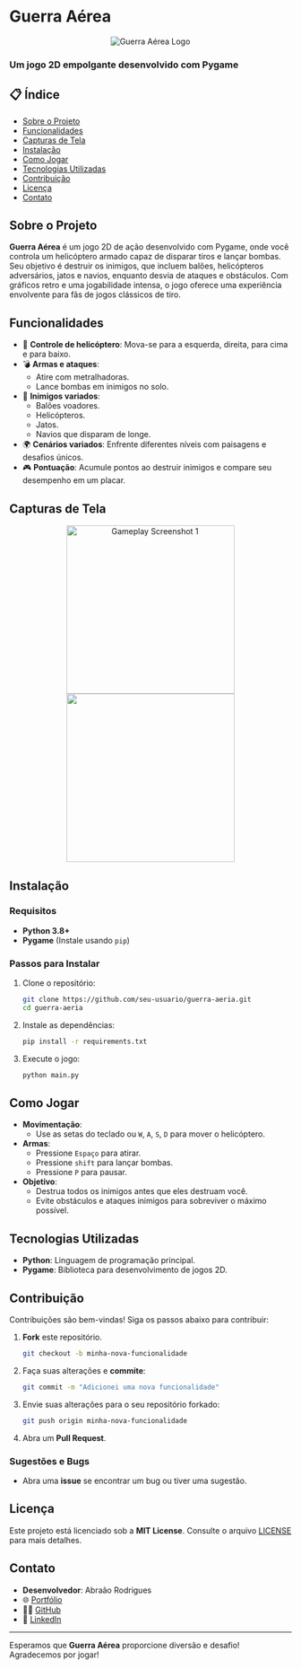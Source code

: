 # Guerra Aérea

<p align="center">
  <img src="https://raw.githubusercontent.com/AbrCs7/Jogo-Guerra-Aeria/refs/heads/main/sprites/helicopter_1.png" alt="Guerra Aérea Logo" />
</p>

### Um jogo 2D empolgante desenvolvido com Pygame

## 📋 Índice

- [Sobre o Projeto](#sobre-o-projeto)
- [Funcionalidades](#funcionalidades)
- [Capturas de Tela](#capturas-de-tela)
- [Instalação](#instalação)
- [Como Jogar](#como-jogar)
- [Tecnologias Utilizadas](#tecnologias-utilizadas)
- [Contribuição](#contribuição)
- [Licença](#licença)
- [Contato](#contato)

## Sobre o Projeto

**Guerra Aérea** é um jogo 2D de ação desenvolvido com Pygame, onde você controla um helicóptero armado capaz de disparar tiros e lançar bombas. Seu objetivo é destruir os inimigos, que incluem balões, helicópteros adversários, jatos e navios, enquanto desvia de ataques e obstáculos. Com gráficos retro e uma jogabilidade intensa, o jogo oferece uma experiência envolvente para fãs de jogos clássicos de tiro.

## Funcionalidades

- 🚁 **Controle de helicóptero**: Mova-se para a esquerda, direita, para cima e para baixo.
- 💣 **Armas e ataques**:
  - Atire com metralhadoras.
  - Lance bombas em inimigos no solo.
- 🎈 **Inimigos variados**:
  - Balões voadores.
  - Helicópteros.
  - Jatos.
  - Navios que disparam de longe.
- 🌍 **Cenários variados**: Enfrente diferentes níveis com paisagens e desafios únicos.
- 🎮 **Pontuação**: Acumule pontos ao destruir inimigos e compare seu desempenho em um placar.

## Capturas de Tela

<p align="center">
  <img src="https://raw.githubusercontent.com/AbrCs7/Jogo-Guerra-Aeria/refs/heads/main/screenshots/1.png" alt="Gameplay Screenshot 1" width="300"/>
  <img src="https://raw.githubusercontent.com/AbrCs7/Jogo-Guerra-Aeria/refs/heads/main/screenshots/2.png" width="300"/>
</p>

## Instalação

### Requisitos

- **Python 3.8+**
- **Pygame** (Instale usando `pip`)

### Passos para Instalar

1. Clone o repositório:
   ```bash
   git clone https://github.com/seu-usuario/guerra-aeria.git
   cd guerra-aeria
   ```

2. Instale as dependências:
   ```bash
   pip install -r requirements.txt
   ```

3. Execute o jogo:
   ```bash
   python main.py
   ```

## Como Jogar

- **Movimentação**:
  - Use as setas do teclado ou `W`, `A`, `S`, `D` para mover o helicóptero.
- **Armas**:
  - Pressione `Espaço` para atirar.
  - Pressione `shift` para lançar bombas.
  - Pressione `P` para pausar.
- **Objetivo**:
  - Destrua todos os inimigos antes que eles destruam você.
  - Evite obstáculos e ataques inimigos para sobreviver o máximo possível.

## Tecnologias Utilizadas

- **Python**: Linguagem de programação principal.
- **Pygame**: Biblioteca para desenvolvimento de jogos 2D.

## Contribuição

Contribuições são bem-vindas! Siga os passos abaixo para contribuir:

1. **Fork** este repositório.
   ```bash
   git checkout -b minha-nova-funcionalidade
   ```
2. Faça suas alterações e **commite**:
   ```bash
   git commit -m "Adicionei uma nova funcionalidade"
   ```
3. Envie suas alterações para o seu repositório forkado:
   ```bash
   git push origin minha-nova-funcionalidade
   ```
4. Abra um **Pull Request**.

### Sugestões e Bugs
- Abra uma **issue** se encontrar um bug ou tiver uma sugestão.

## Licença

Este projeto está licenciado sob a **MIT License**. Consulte o arquivo [LICENSE](./LICENSE) para mais detalhes.

## Contato

- **Desenvolvedor**: Abraão Rodrigues
- 🌐 [Portfólio](https://abrportifolio.com/)
- 👨‍💻 [GitHub](https://github.com/AbrCs7)
- 💼 [LinkedIn](https://www.linkedin.com/in/abr7/)
---

Esperamos que **Guerra Aérea** proporcione diversão e desafio! Agradecemos por jogar!
